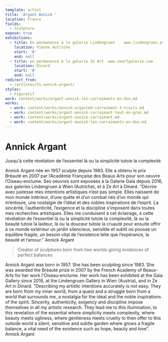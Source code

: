 ```yaml
---
template: artist
title: 'Argant Annick '
location: France
fields:
  - Sculpture
expose: true
exhibitions:
  - title: En permanence à la galerie Lindengruen    www.lindengruen.at
    location: Vienne Autriche
    start: '0'
    end: null
  - title: en permanence à la galerie Ze Art  www.zeartgalerie.com
    location: Dinard
    start: '0'
    end: null
redirect_from:
  - /artistes/51-annick-argant/
styles:
  - Figuratif
work: content/works/argant-annick-les-carraimants-en-duo.md
works:
  - work: content/works/annick-argantmd-carraimant-3-traits.md
  - work: content/works/argant-annick-carraimant-tout-en-gres.md
  - work: content/works/argant-annick-carraimant.md
  - work: content/works/argant-annick-les-carraimants-en-duo.md
---
```


# Annick Argant

Jusqu'à cette révélation de l’essentiel là ou la simplicité tutoie la complexité

Annick Argant née en 1957 sculpte depuis 1983. Elle a obtenu le prix Bréauté en 2007 par l’Académie Française des Beaux Arts pour son oeuvre l’Oiseau-enclume. Ses oeuvres sont exposées à la Galerie Gaïa depuis 2016, aux galeries Lindengruen à Wien (Autriche), et à Ze Art à Dinard. “Décrire avec justesse mes intentions artistiques n’est pas simple. Elles naissent de mon monde intérieur, d’une quête et d’un combat nés d’un monde qui m’entoure, une nostalgie de l’idéal et des nobles inspirations de l’esprit. La sincérité, l’authenticité, l’exigence et la discipline s’imposent dans toutes mes recherches artistiques. Elles me conduisent à cet éclairage, à cette révélation de l’essentiel là ou la simplicité tutoie la complexité, là ou la beauté tutoie la laideur, là ou la douceur tutoie la cruauté pour ensuite offrir à ce monde extérieur un jardin silencieux, sensible et subtil où pousse un équilibre fragile, un besoin vital de l’existence telle que l’espérance, la beauté et l’amour.” Annick Argant

> Creator of sculptures born from two worlds giving evidences of perfect balances

Annick Argant was born in 1957. She has been sculpting since 1983. She was awarded the Bréauté prize in 2007 by the French Academy of Beaux-Arts for her work l'Oiseau-enclume. Her work has been exhibited at the Gaïa Gallery since 2016, at the Lindengruen Gallery in Wien (Austria), and in Ze Art in Dinard. "Describing my artistic intentions accurately is not easy. They are born from my inner world, from a quest and a struggle born from a world that surrounds me, a nostalgia for the ideal and the noble inspirations of the spirit. Sincerity, authenticity, exigency and discipline impose themselves in all my artistic research. They lead me to this illumination, to this revelation of the essential where simplicity meets complexity, where beauty meets ugliness, where gentleness meets cruelty to then offer to this outside world a silent, sensitive and subtle garden where grows a fragile balance, a vital need of the existence such as hope, beauty and love". Annick Argant
